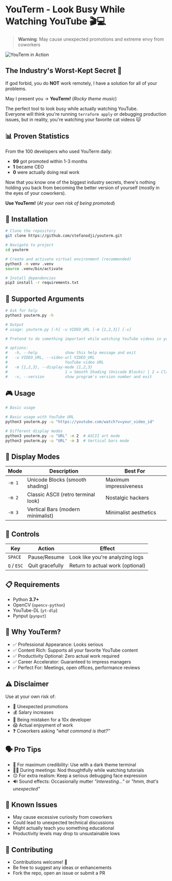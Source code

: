 # YouTerm - Look Busy While Watching YouTube 🎬💻

> **Warning**: May cause unexpected promotions and extreme envy from coworkers

![YouTerm in Action](https://via.placeholder.com/800x400.png?text=Add+ASCII+YouTube+Screenshot+Here)

## The Industry's Worst-Kept Secret 🤫

If god forbid, you do **NOT** work remotely, I have a solution for all of your problems.<br>

May I present you → **YouTerm!** (*Rocky theme music*)

The perfect tool to look busy while actually watching YouTube.<br>
Everyone will think you're running `terraform apply` or debugging production issues, but in reality, you're watching your favorite cat videos 🐱

## 📊 Proven Statistics

From the 100 developers who used YouTerm daily:
- **99** got promoted within 1-3 months  
- **1** became CEO
- **0** were actually doing real work

Now that you know one of the biggest industry secrets, there's nothing holding you back from becoming the better version of yourself (mostly in the eyes of your coworkers).

**Use YouTerm!** (*At your own risk of being promoted*)

## 🚀 Installation

```bash
# Clone the repository
git clone https://github.com/stefanodji/youterm.git

# Navigate to project
cd youterm

# Create and activate virtual environment (recommended)
python3 -m venv .venv
source .venv/bin/activate

# Install dependencies
pip3 install -r requirements.txt
```

## 📌 Supported Arguments

```bash
# Ask for help
python3 youterm.py -h

# Output
# usage: youterm.py [-h] -u VIDEO_URL [-m {1,2,3}] [-v]

# Pretend to do something important while watching YouTube videos in your Terminal.

# options:
#   -h, --help            show this help message and exit
#   -u VIDEO_URL, --video-url VIDEO_URL
#                         YouTube video URL
#   -m {1,2,3}, --display-mode {1,2,3}
#                         1 = Smooth Shading (Unicode Blocks) | 2 = Classic ASCII | 3 = Vertical Bars
#   -v, --version         show program's version number and exit
```

## 🎮 Usage
```bash
# Basic usage

# Basic usage with YouTube URL
python3 youterm.py -u "https://youtube.com/watch?v=your_video_id"

# Different display modes
python3 youterm.py -u "URL" -m 2  # ASCII art mode
python3 youterm.py -u "URL" -m 3  # Vertical bars mode
```

## 🎨 Display Modes

| Mode   | Description                          | Best For               |
|--------|--------------------------------------|------------------------|
| `-m 1` | Unicode Blocks (smooth shading)      | Maximum impressiveness |
| `-m 2` | Classic ASCII (retro terminal look)  | Nostalgic hackers      |
| `-m 3` | Vertical Bars (modern minimalist)    | Minimalist aesthetics  |



## 🎯 Controls

| Key       | Action         | Effect                                 |
|-----------|----------------|----------------------------------------|
| `SPACE`   | Pause/Resume   | Look like you're analyzing logs        |
| `Q` / `ESC` | Quit gracefully | Return to actual work (optional)    |


## 📋 Requirements  

- Python **3.7+**  
- OpenCV (`opencv-python`)  
- YouTube-DL (`yt-dlp`)  
- Pynput (`pynput`)  



## 🤔 Why YouTerm?
- ✅ Professional Appearance: Looks serious
- ✅ Content Rich: Supports all your favorite YouTube content
- ✅ Productivity Optional: Zero actual work required
- ✅ Career Accelerator: Guaranteed to impress managers
- ✅ Perfect For: Meetings, open offices, performance reviews



## ⚠️ Disclaimer  

Use at your own risk of:  

- 🚀 Unexpected promotions  
- 💰 Salary increases  
- 🧠 Being mistaken for a 10x developer  
- 😱 Actual enjoyment of work  
- ❓ Coworkers asking *"what command is that?"*  



## 🗣️ Pro Tips  

- 🎨 For maximum credibility: Use with a dark theme terminal  
- 👨‍💻 During meetings: Nod thoughtfully while watching tutorials  
- 😐 For extra realism: Keep a serious debugging face expression  
- 🔊 Sound effects: Occasionally mutter *"interesting..."* or *"hmm, that's unexpected"*  


## 🐛 Known Issues
- May cause excessive curiosity from coworkers
- Could lead to unexpected technical discussions
- Might actually teach you something educational
- Productivity levels may drop to unsustainable lows


## 🤝 Contributing
- Contributions welcome! 🎉
- Be free to suggest any ideas or enhancements
- Fork the repo, open an issue or submit a PR